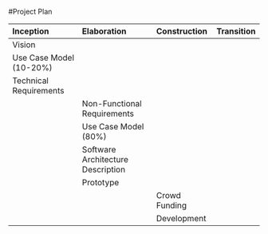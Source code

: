 #Project Plan

| Inception | Elaboration | Construction | Transition |
| :--- | :--- | :--- | :--- |
| Vision |
| Use Case Model (10-20%) |
| Technical Requirements |
|| Non-Functional Requirements |
|| Use Case Model (80%) |
|| Software Architecture Description |
|| Prototype |
||| Crowd Funding |
||| Development |